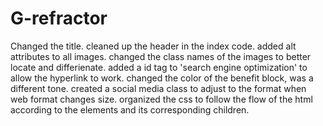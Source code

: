 # G-refractor
Changed the title.
 cleaned up the header in the index code.
added alt attributes to all images.
changed the class names of the images to better locate and differienate.
added a id tag to 'search engine optimization' to allow the hyperlink to work.
changed the color of the benefit block, was a different tone.
created a social media class to adjust to the format when web format changes size.
organized the css to follow the flow of the html according to the elements and its corresponding children.
